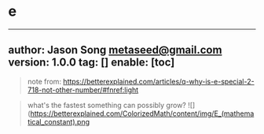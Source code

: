 # e
---
author: Jason Song <metaseed@gmail.com>
version: 1.0.0
tag: []
enable: [toc]
---
> note from: https://betterexplained.com/articles/q-why-is-e-special-2-718-not-other-number/#fnref:light

> what's the fastest something can possibly grow?
![](https://betterexplained.com/ColorizedMath/content/img/E_(mathematical_constant).png